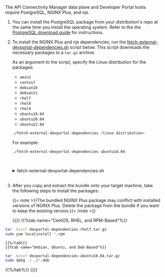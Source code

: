 The API Connectivity Manager data plane and Developer Portal hosts require PostgreSQL, NGINX Plus, and njs.

1. You can install the PostgreSQL package from your distribution's repo at the same time you install the operating system. Refer to the the [PostgreSQL download guide](https://www.postgresql.org/download/) for instructions.
2. To install the NGINX Plus and njs dependencies, run the [fetch-external-devportal-dependencies.sh](#download-devportal-dependencies) script below. This script downloads the necessary packages to a `tar.gz` archive.

    As an argument to the script, specify the Linux distribution for the packages:

   - `amzn2`
   - `centos7`
   - `debian10`
   - `debian11`
   - `rhel7`
   - `rhel8`
   - `rhel9`
   - `ubuntu18.04`
   - `ubuntu20.04`
   - `ubuntu22.04`

    ```bash
    ./fetch-external-devportal-dependencies <linux distribution>
    ```

    For example:

    ```bash
    ./fetch-external-devportal-dependencies ubuntu18.04
    ```

    <br>

    <a name="download-devportal-dependencies"></a>
    <details>
        <summary><i class="fa-solid fa-circle-info"></i> fetch-external-devportal-dependencies.sh</summary>
    {{<fa "download">}} {{<link "/scripts/fetch-external-devportal-dependencies.sh" "fetch-external-devportal-dependencies.sh">}}

    ``` bash
    #!/usr/bin/env bash
    # This script is used to fetch external packages that are not available in standard Linux distribution

    # Example: ./fetch-external-dependencies ubuntu18.04 nginx-repo.crt nginx-repo.key
    # Script will create devportal-dependencies-ubuntu18.04.tar.gz in local directory which can be copied
    # into target machine and packages inside can be installed manually

    set -eo pipefail

    PACKAGE_PATH="."

    mkdir -p $PACKAGE_PATH

    declare -A NGINXPLUS_REPO
    NGINXPLUS_REPO['ubuntu18.04']="https://pkgs.nginx.com/plus/ubuntu/pool/nginx-plus/n/nginx-plus"
    NGINXPLUS_REPO['ubuntu20.04']="https://pkgs.nginx.com/plus/ubuntu/pool/nginx-plus/n/nginx-plus"
    NGINXPLUS_REPO['ubuntu22.04']="https://pkgs.nginx.com/plus/ubuntu/pool/nginx-plus/n/nginx-plus"
    NGINXPLUS_REPO['debian10']="https://pkgs.nginx.com/plus/debian/pool/nginx-plus/n/nginx-plus"
    NGINXPLUS_REPO['debian11']="https://pkgs.nginx.com/plus/debian/pool/nginx-plus/n/nginx-plus"
    NGINXPLUS_REPO['centos7']="https://pkgs.nginx.com/plus/centos/7/x86_64/RPMS"
    NGINXPLUS_REPO['rhel7']="https://pkgs.nginx.com/plus/rhel/7/x86_64/RPMS"
    NGINXPLUS_REPO['rhel8']="https://pkgs.nginx.com/plus/rhel/8/x86_64/RPMS"
    NGINXPLUS_REPO['rhel9']="https://pkgs.nginx.com/plus/rhel/9/x86_64/RPMS"
    NGINXPLUS_REPO['amzn2']="https://pkgs.nginx.com/plus/amzn2/2/x86_64/RPMS"

    declare -A NJS_REPO
    NJS_REPO['ubuntu18.04']="https://pkgs.nginx.com/plus/ubuntu/pool/nginx-plus/n/nginx-plus-module-njs"
    NJS_REPO['ubuntu20.04']="https://pkgs.nginx.com/plus/ubuntu/pool/nginx-plus/n/nginx-plus-module-njs"
    NJS_REPO['ubuntu22.04']="https://pkgs.nginx.com/plus/ubuntu/pool/nginx-plus/n/nginx-plus-module-njs"
    NJS_REPO['debian10']="https://pkgs.nginx.com/plus/debian/pool/nginx-plus/n/nginx-plus-module-njs"
    NJS_REPO['debian11']="https://pkgs.nginx.com/plus/debian/pool/nginx-plus/n/nginx-plus-module-njs"
    NJS_REPO['centos7']="https://pkgs.nginx.com/plus/centos/7/x86_64/RPMS"
    NJS_REPO['rhel7']="https://pkgs.nginx.com/plus/rhel/7/x86_64/RPMS"
    NJS_REPO['rhel8']="https://pkgs.nginx.com/plus/rhel/8/x86_64/RPMS"
    NJS_REPO['rhel9']="https://pkgs.nginx.com/plus/rhel/9/x86_64/RPMS"
    NJS_REPO['amzn2']="https://pkgs.nginx.com/plus/amzn2/2/x86_64/RPMS"

    declare -A NGINXPLUS_PACKAGES
    NGINXPLUS_PACKAGES['ubuntu18.04']="nginx-plus_29-1~bionic_amd64.deb"
    NGINXPLUS_PACKAGES['ubuntu20.04']="nginx-plus_29-1~focal_amd64.deb"
    NGINXPLUS_PACKAGES['ubuntu22.04']="nginx-plus_29-1~jammy_amd64.deb"
    NGINXPLUS_PACKAGES['debian10']="nginx-plus_29-1~buster_amd64.deb"
    NGINXPLUS_PACKAGES['debian11']="nginx-plus_29-1~bullseye_amd64.deb"
    NGINXPLUS_PACKAGES['centos7']="nginx-plus-29-1.el7.ngx.x86_64.rpm"
    NGINXPLUS_PACKAGES['rhel7']="nginx-plus-29-1.el7.ngx.x86_64.rpm"
    NGINXPLUS_PACKAGES['rhel8']="nginx-plus-29-1.el8.ngx.x86_64.rpm"
    NGINXPLUS_PACKAGES['rhel9']="nginx-plus-29-1.el9.ngx.x86_64.rpm"
    NGINXPLUS_PACKAGES['amzn2']="nginx-plus-29-1.amzn2.ngx.x86_64.rpm"

    declare -A NJS_PACKAGES
    NJS_PACKAGES['ubuntu18.04']="nginx-plus-module-njs_29+0.7.3-1~bionic_amd64.deb"
    NJS_PACKAGES['ubuntu20.04']="nginx-plus-module-njs_29+0.7.3-1~focal_amd64.deb"
    NJS_PACKAGES['ubuntu22.04']="nginx-plus-module-njs_29+0.7.3-1~jammy_amd64.deb"
    NJS_PACKAGES['debian10']="nginx-plus-module-njs_29+0.7.3-1~buster_amd64.deb"
    NJS_PACKAGES['debian11']="nginx-plus-module-njs_29+0.7.3-1~bullseye_amd64.deb"
    NJS_PACKAGES['centos7']="nginx-plus-module-njs-29+0.7.3-1.el7.ngx.x86_64.rpm"
    NJS_PACKAGES['rhel7']="nginx-plus-module-njs-29+0.7.3-1.el7.ngx.x86_64.rpm"
    NJS_PACKAGES['rhel8']="nginx-plus-module-njs-29+0.7.3-1.el8.ngx.x86_64.rpm"
    NJS_PACKAGES['rhel9']="nginx-plus-module-njs-29+0.7.3-1.el9.ngx.x86_64.rpm"
    NJS_PACKAGES['amzn2']="nginx-plus-module-njs-29+0.7.3-1.amzn2.ngx.x86_64.rpm"

    download_packages() {
        local target_distribution=$1
        local nginx_repo_cert=$2
        local nginx_repo_key=$3
        if [ -z $target_distribution ] ||  [ -z $nginx_repo_cert ] ||  [ -z $nginx_repo_key ]; then
            echo "$0 - missing parameter"
            exit 1
        fi

        mkdir -p "${PACKAGE_PATH}/${target_distribution}"
        # just in case delete all files in target dir
        rm -f "${PACKAGE_PATH}/${target_distribution}/*"

        readarray -t nginxplus_files <<<"${NGINXPLUS_PACKAGES[${target_distribution}]}"
        readarray -t njs_files <<<"${NJS_PACKAGES[${target_distribution}]}"

        for package_file in "${nginxplus_files[@]}"; do
            if [ -z $package_file ]; then
                continue
            fi
            file_url="${NGINXPLUS_REPO[$target_distribution]}/$package_file"
            save_file="${PACKAGE_PATH}/${target_distribution}/$package_file"
            echo "Fetching $file_url"
            curl --cert ${nginx_repo_cert} --key ${nginx_repo_key} -fs $file_url --output $save_file
        done

        for package_file in "${njs_files[@]}"; do
            if [ -z $package_file ]; then
                continue
            fi
            file_url="${NJS_REPO[$target_distribution]}/$package_file"
            save_file="${PACKAGE_PATH}/${target_distribution}/$package_file"
            echo "Fetching $file_url"
            curl --cert ${nginx_repo_cert} --key ${nginx_repo_key} -fs $file_url --output $save_file
        done

        bundle_file="${PACKAGE_PATH}/devportal-dependencies-${target_distribution}.tar.gz"
        tar -zcf $bundle_file -C "${PACKAGE_PATH}/${target_distribution}" .
        echo "Bundle file saved as $bundle_file"

    }

    target_distribution=$1
    nginx_repo_cert=$2
    nginx_repo_key=$3

    if [ -z $target_distribution ]; then
        echo "Usage: $0 target_distribution nginxrepo_cert nginxrepo_key"
        echo "Supported target distributions: ${!NGINXPLUS_REPO[@]}"
        exit 1
    fi

    if [ -z $nginx_repo_cert ] || [ -z $nginx_repo_key ]; then
        echo "Usage: $0 target_distribution nginxrepo_cert nginxrepo_key"
        echo "Missing nginxrepo_cert or nginxrepo_key parameters"
        exit 1
    fi

    # check if target distribution is supported
    if [ -z ${NGINXPLUS_REPO[$target_distribution]} ]; then
        echo "Target distribution $target_distribution is not supported."
        echo "Supported distributions: ${!NGINXPLUS_REPO[@]}"
        exit 1
    fi

    download_packages "${target_distribution}" "${nginx_repo_cert}" "${nginx_repo_key}"
    ```

    </details >

    <br>

3. After you copy and extract the bundle onto your target machine, take the following steps to install the packages:

    {{< note >}}The bundled NGINX Plus package may conflict with installed versions of NGINX Plus. Delete the package from the bundle if you want to keep the existing version.{{< /note >}}

    {{<tabs name="install_devportal-dependencies">}}
    {{%tab name="CentOS, RHEL, and RPM-Based"%}}

```bash
tar -kzxvf devportal-dependencies-rhel7.tar.gz
sudo yum localinstall *.rpm
```

    {{%/tab%}}
    {{%tab name="Debian, Ubuntu, and Deb-Based"%}}

```bash
tar -kzxvf devportal-dependencies-ubuntu18.04.tar.gz
sudo dpkg -i ./*.deb
```

{{%/tab%}}
{{</tabs>}}

<!-- Do not remove. Keep this code at the bottom of the include -->
<!-- DOCS-1011 -->